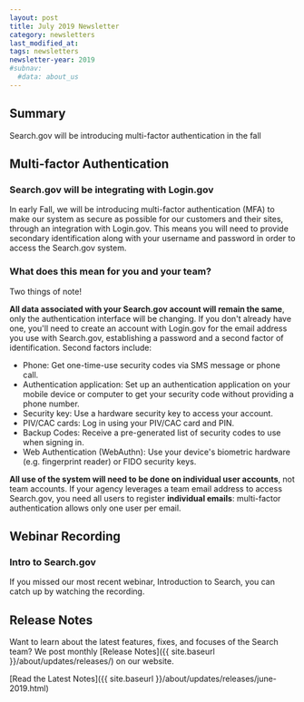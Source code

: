 ```yaml
---
layout: post
title: July 2019 Newsletter
category: newsletters
last_modified_at: 
tags: newsletters
newsletter-year: 2019
#subnav:
  #data: about_us
---
```


## Summary 

Search.gov will be introducing multi-factor authentication in the fall

## Multi-factor Authentication

### Search.gov will be integrating with Login.gov

In early Fall, we will be introducing multi-factor authentication (MFA) to make our system as secure as possible for our customers and their sites, through an integration with Login.gov. This means you will need to provide secondary identification along with your username and password in order to access the Search.gov system.

### What does this mean for you and your team? 

Two things of note!

**All data associated with your Search.gov account will remain the same**, only the authentication interface will be changing. If you don't already have one, you'll need to create an account with Login.gov for the email address you use with Search.gov, establishing a password and a second factor of identification. Second factors include:

- Phone: Get one-time-use security codes via SMS message or phone call.
- Authentication application: Set up an authentication application on your mobile device or computer to get your security code without providing a phone number.
- Security key: Use a hardware security key to access your account.
- PIV/CAC cards: Log in using your PIV/CAC card and PIN.
- Backup Codes: Receive a pre-generated list of security codes to use when signing in.
- Web Authentication (WebAuthn): Use your device's biometric hardware (e.g. fingerprint reader) or FIDO security keys.

**All use of the system will need to be done on individual user accounts**, not team accounts. If your agency leverages a team email address to access Search.gov, you need all users to register **individual emails**: multi-factor authentication allows only one user per email.

## Webinar Recording

### Intro to Search.gov

If you missed our most recent webinar, Introduction to Search, you can catch up by watching the recording.

## Release Notes

Want to learn about the latest features, fixes, and focuses of the Search team? We post monthly [Release Notes]({{ site.baseurl }}/about/updates/releases/) on our website.

[Read the Latest Notes]({{ site.baseurl }}/about/updates/releases/june-2019.html)